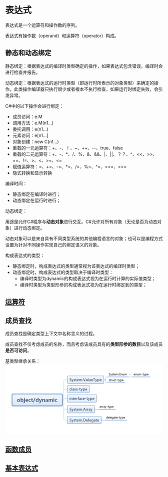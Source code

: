 # 表达式

表达式是一个运算符和操作数的序列。

表达式有操作数（operand）和运算符（operator）构成。

## 静态和动态绑定

静态绑定：根据表达式的编译时类型确定的操作，如果表达式包含错误，编译时会进行检查并报告。

动态绑定：根据表达式的运行时类型（即运行时所表示的对象类型）来确定的操作。此类操作编译器只执行很少或者根本不执行检查，如果运行时绑定失败，会引发异常。

C\#中的以下操作会进行绑定：

* 成员访问：e.M
* 调用方法：e.M\(n1...\)
* 委托调用：e\(n1...\)
* 元素访问：e\[n1...\]
* 对象创建：new C\(n1...\)
* 重载的一元运算符：+、-、！、~、++、--、true、false
* 重载的二元运算符：+、-、\*、/、%、&、&&、\|、\|\|、？？、^、&lt;&lt;、&gt;&gt;、==、!=、&gt;、&lt;、&gt;=、&lt;=
* 赋值运算符：=、+=、-=、\*=、/=、%=、^=、&lt;&lt;=、&gt;&gt;=
* 隐式转换和显示转换

编译时间：

* 静态绑定在编译时进行；
* 动态绑定在运行时进行；

动态绑定：

用途是允许C\#程序与**动态对象**进行交互。C\#允许对所有对象（无论是否为动态对象）进行动态绑定。

动态对象可以是来自具有不同类型系统的其他编程语言的对象；也可以是编程方式设置为针对不同操作实现自己的绑定语义的对象。

构成表达式的类型：

* 静态绑定时，构成表达式的类型通常视为该表达式的编译时类型；
* 动态绑定时，构成表达式的类型取决于编译时类型：
  * 编译时类型为dynamic的构成表达式视为在运行时计算的实际值类型；
  * 编译时类型为类型形参的构成表达式视为在运行时绑定到的类型；

## [运算符](/表达式/yun-suan-fu.md)

## 成员查找

成员查找是确定类型上下文中名称含义的过程。

成员查找不仅考虑成员的名称，而且考虑该成员具有的**类型形参的数目**以及该成员**是否可访问**。

基类型继承关系：![](/assets/基类型.png)

## [函数成员](/表达式/han-shu-cheng-yuan.md)

## [基本表达式](/表达式/ji-ben-biao-da-shi.md)



